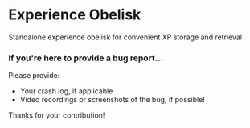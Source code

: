 # Experience Obelisk

Standalone experience obelisk for convenient XP storage and retrieval


### **If you're here to provide a bug report...**
Please provide:
- Your crash log, if applicable
- Video recordings or screenshots of the bug, if possible!

Thanks for your contribution! 

